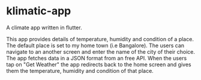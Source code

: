 # klimatic-app
A climate app written in flutter.

This app provides details of temperature, humidity and condition of a place. 
The default place is set to my home town (i.e Bangalore). 
The users can navigate to an another screen and enter the name of the city of their choice.
The app fetches data in a JSON format from an free API.
When the users tap on "Get Weather" the app redirects back to the home screen and gives them the temperature, humidity and condition of that place.
